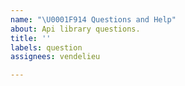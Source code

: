 ```yaml
---
name: "\U0001F914 Questions and Help"
about: Api library questions.
title: ''
labels: question
assignees: vendelieu

---
```



